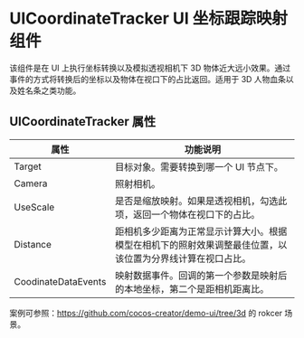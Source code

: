 # UICoordinateTracker UI 坐标跟踪映射组件

该组件是在 UI 上执行坐标转换以及模拟透视相机下 3D 物体近大远小效果。通过事件的方式将转换后的坐标以及物体在视口下的占比返回。适用于 3D 人物血条以及姓名条之类功能。

## UICoordinateTracker 属性

| 属性                 | 功能说明             |
| --------------       | -----------        |
| Target               | 目标对象。需要转换到哪一个 UI 节点下。
| Camera               | 照射相机。
| UseScale               | 是否是缩放映射。如果是透视相机，勾选此项，返回一个物体在视口下的占比。
| Distance               | 距相机多少距离为正常显示计算大小。根据模型在相机下的照射效果调整最佳位置，以该位置为分界线计算在视口占比。
| CoodinateDataEvents               | 映射数据事件。回调的第一个参数是映射后的本地坐标，第二个是距相机距离比。

案例可参照：https://github.com/cocos-creator/demo-ui/tree/3d 的 rokcer 场景。
